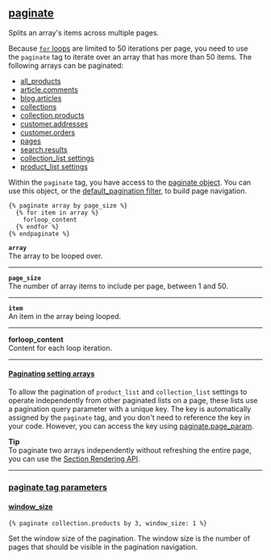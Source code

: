 ## [paginate](https://shopify.dev/docs/api/liquid/tags/paginate)

Splits an array's items across multiple pages.

Because [`for` loops](https://shopify.dev/docs/api/liquid/tags/for) are limited to 50 iterations per page, you need to use the `paginate` tag to iterate over an array that has more than 50 items. The following arrays can be paginated:

- [all_products](https://shopify.dev/docs/api/liquid/objects/all_products)
- [article.comments](https://shopify.dev/docs/api/liquid/objects/article#article-comments)
- [blog.articles](https://shopify.dev/docs/api/liquid/objects/blog#blog-articles)
- [collections](https://shopify.dev/docs/api/liquid/objects/collections)
- [collection.products](https://shopify.dev/docs/api/liquid/objects/collection#collection-products)
- [customer.addresses](https://shopify.dev/docs/api/liquid/objects/customer#customer-addresses)
- [customer.orders](https://shopify.dev/docs/api/liquid/objects/customer#customer-orders)
- [pages](https://shopify.dev/docs/api/liquid/objects/pages)
- [search.results](https://shopify.dev/docs/api/liquid/objects/search#search-results)
- [collection_list settings](https://shopify.dev/themes/architecture/settings/input-settings#collection_list)
- [product_list settings](https://shopify.dev/themes/architecture/settings/input-settings#product_list)

Within the `paginate` tag, you have access to the [paginate object](https://shopify.dev/docs/api/liquid/objects/paginate). You can use this object, or the [default_pagination filter](https://shopify.dev/docs/api/liquid/filters/default_pagination), to build page navigation.

```liquid
{% paginate array by page_size %}
  {% for item in array %}
    forloop_content
  {% endfor %}
{% endpaginate %}
```

**`array`**  
The array to be looped over.

---

**`page_size`**  
The number of array items to include per page, between 1 and 50.

---

**`item`**  
An item in the array being looped.

---

**forloop_content**  
Content for each loop iteration.

---

#### [Paginating setting arrays](https://shopify.dev/docs/api/liquid/tags/paginate#paginate-paginating-setting-arrays)

To allow the pagination of `product_list` and `collection_list` settings to operate independently from other paginated lists on a page, these lists use a pagination query parameter with a unique key. The key is automatically assigned by the `paginate` tag, and you don't need to reference the key in your code. However, you can access the key using [paginate.page_param](https://shopify.dev/docs/api/liquid/objects/paginate#paginate-page_param).

**Tip**  
To paginate two arrays independently without refreshing the entire page, you can use the [Section Rendering API](https://shopify.dev/api/section-rendering).

---

### [paginate tag parameters](https://shopify.dev/docs/api/liquid/tags/paginate#paginate-parameters)

#### [window_size](https://shopify.dev/docs/api/liquid/tags/paginate#paginate-window_size)

```liquid
{% paginate collection.products by 3, window_size: 1 %}
```

Set the window size of the pagination. The window size is the number of pages that should be visible in the pagination navigation.
